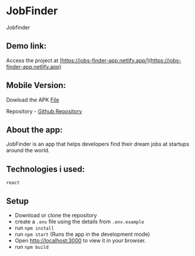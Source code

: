 # JobFinder

Jobfinder

## Demo link:

Access the project at [https://jobs-finder-app.netlify.app/](https://jobs-finder-app.netlify.app)

## Mobile Version:

Dowload the APK [File](https://drive.google.com/file/d/10QNrpS9Ck-2G8RPg8I_Zy9V0nm6ynXE7/view?usp=sharing)

Repository - [Github Repository](https://github.com/benjamin-bala/jobfinder-mobile)

## About the app:

JobFinder is an app that helps developers find their dream jobs at startups around the world.

## Technologies i used:

`react`

## Setup

- Download or clone the repository
- create a `.env` file using the details from `.env.example`
- run `npm install`
- run `npm start` (Runs the app in the development mode)
- Open [http://localhost:3000](http://localhost:3000) to view it in your browser.
- run `npm build`
